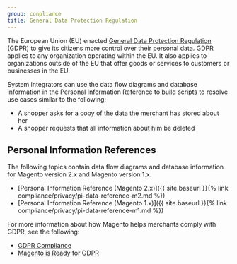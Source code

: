 ```yaml
---
group: conpliance
title: General Data Protection Regulation
---
```


The European Union (EU) enacted [General Data Protection Regulation](https://ec.europa.eu/info/law/law-topic/data-protection_en) (GDPR) to give its citizens more control over their personal data. GDPR applies to any organization operating within the EU. It also applies to organizations outside of the EU that offer goods or services to customers or businesses in the EU.

System integrators can use the data flow diagrams and database information in the Personal Information Reference to build scripts to resolve use cases similar to the following:

*  A shopper asks for a copy of the data the merchant has stored about her
*  A shopper requests that all information about him be deleted

## Personal Information References

The following topics contain data flow diagrams and database information for Magento version 2.x and Magento version 1.x.

- [Personal Information Reference (Magento 2.x)]({{ site.baseurl }}{% link compliance/privacy/pi-data-reference-m2.md %})
- [Personal Information Reference (Magento 1.x)]({{ site.baseurl }}{% link compliance/privacy/pi-data-reference-m1.md %})

For more information about how Magento helps merchants comply with GDPR, see the following:

- [GDPR Compliance](https://docs.magento.com/m2/ee/user_guide/stores/compliance-gdpr.html)
- [Magento is Ready for GDPR](https://magento.com/gdpr)